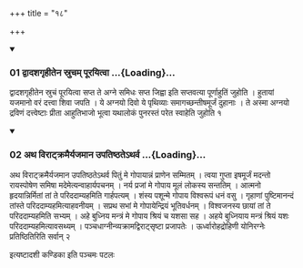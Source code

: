 +++
title = "१८"

+++

<div class="js_include" includetitle="true" newlevelforh1="3" unfilled="" url="/vedAH_yajuH/taittirIyam/sUtram/ApastambaH/shrautam/vishvAsa-prastutiH/05/18/01_dvAdashagRhItena_srucham_pUrayitvA.md">
<details open><summary><h3>01 द्वादशगृहीतेन स्रुचम् पूरयित्वा ...{Loading}...</h3></summary>

द्वादशगृहीतेन स्रुचं पूरयित्वा सप्त ते अग्ने समिधः सप्त जिह्वा इति सप्तवत्या पूर्णाहुतिं जुहोति । हुतायां यजमानो वरं दत्त्वा शिवा जपति । ये अग्नयो दिवो ये पृथिव्याः समागच्छन्तीषमूर्जं दुहानाः । ते अस्मा अग्नयो द्रविणं दत्त्वेष्टाः प्रीता आहुतिभाजो भूत्वा यथालोकं पुनरस्तं परेत स्वाहेति जुहोति १
</details>
</div>


<div class="js_include" includetitle="true" newlevelforh1="3" unfilled="" url="/vedAH_yajuH/taittirIyam/sUtram/ApastambaH/shrautam/vishvAsa-prastutiH/05/18/02_atha_virATkramairyajamAna_upatiShThate-tharva.md">
<details open><summary><h3>02 अथ विराट्क्रमैर्यजमान उपतिष्ठतेऽथर्व ...{Loading}...</h3></summary>

अथ विराट्क्रमैर्यजमान उपतिष्ठतेऽथर्व पितुं मे गोपायान्नं प्राणेन सम्मितम् । त्वया गुप्ता इषमूर्जं मदन्तो रायस्पोषेण समिषा मदेमेत्यन्वाहार्यपचनम् । नर्य प्रजां मे गोपाय मूलं लोकस्य सन्ततिम् । आत्मनो हृदयान्निर्मितां तां ते परिददाम्यहमिति गार्हपत्यम् । शंस्य पशून्मे गोपाय विश्वरूपं धनं वसु । गृहाणां पुष्टिमानन्दं तांस्ते परिददाम्यहमित्याहवनीयम् । सप्रथ सभां मे गोपायेन्द्रियं भूतिवर्धनम् । विश्वजनस्य छायां तां ते परिददाम्यहमिति सभ्यम् । अहे बुध्निय मन्त्रं मे गोपाय श्रियं च यशसा सह । अहये बुध्नियाय मन्त्रं श्रियं यशः परिददाम्यहमित्यावसथ्यम् । पञ्चधाग्नीन्व्यक्रामद्विराट्सृष्टा प्रजापतेः । ऊर्ध्वारोहद्रोहिणी योनिरग्नेः प्रतिष्ठितिरिति सर्वान् २
</details>
</div>



  
इत्यष्टादशी कण्डिका 
इति पञ्चमः पटलः
